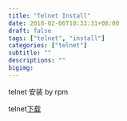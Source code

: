 ```yaml
---
title: "Telnet Install"
date: 2018-02-06T10:33:31+08:00
draft: false
tags: ["telnet", "install"]
categories: ["telnet"]
subtitle: ""
descriptions: ""
bigimg:
---
```


telnet 安装 by rpm

telnet[下载](http://rpmfind.net/linux/rpm2html/search.php?query=telnet(x86-64))

